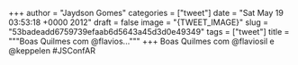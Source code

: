 
+++
author = "Jaydson Gomes"
categories = ["tweet"]
date = "Sat May 19 03:53:18 +0000 2012"
draft = false
image = "{TWEET_IMAGE}"
slug = "53badeadd6759739efaab6d5643a45d3d0e49349"
tags = ["tweet"]
title = """Boas Quilmes com @flavios..."""
+++
Boas Quilmes com @flaviosil e @keppelen #JSConfAR
